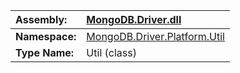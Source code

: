 | **Assembly:** | [MongoDB.Driver.dll](MongoDB_Driver.md) |
|:--------------|:----------------------------------------|
| **Namespace:** | [MongoDB.Driver.Platform.Util](N_MongoDB_Driver_Platform_Util.md) |
| **Type Name:** | Util (class)                            |

